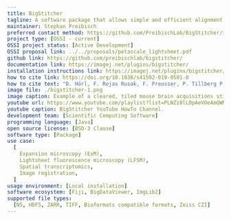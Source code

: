 ```yaml
---
title: BigStitcher
tagline: A software package that allows simple and efficient alignment of multi-tile and multi-angle image datasets, for example acquired by lightsheet, widefield or confocal microscopes.
maintainer: Stephan Preibisch
preferred contact method: https://github.com/PreibischLab/BigStitcher/issues
project type: [OSSI - current]
OSSI project status: [Active Development]
OSSI proposal link: ../../proposals/petascale_lightsheet.pdf
github link: https://github.com/preibischlab/bigstitcher/
documentation link: https://imagej.net/plugins/bigstitcher/
installation instructions link: https://imagej.net/plugins/bigstitcher/#download
how to cite link: https://doi.org/10.1038/s41592-019-0501-0
how to cite text: "D. Hörl, F. Rojas Rusak, F. Preusser, P. Tillberg P, N. Randel, R.K. Chhetri, A. Cardona, P.J. Keller, H. Harz, H. Leonhardt, M. Treier & S. Preibisch, Nature Methods 16, 870–874 (2019)."
image file: ./bigstitcher-1.png
image caption: Example of a cleared, tiled mouse brain acquisitions stitched with BigStitcher
youtube url: https://www.youtube.com/playlist?list=PLNZz8lLDpAeVOeAmQWMrKGOeB3vv28yJE
youtube caption: BigStitcher YouTube HowTo Channel.
development team: [Scientific Computing Software]
programming language: [Java]
open source license: [BSD-3 Clause]
software type: [Package]
use case:
  [
    Expansion microscopy (ExM),
    Lightsheet fluorescence microscopy (LFSM),
    Spatial transcriptomics,
    Image registration,
  ]
usage environment: [Local installation]
software ecosystem: [Fiji, BigDataViewer, ImgLib2]
supported file types:
  [N5, HDF5, ZARR, TIFF, Bioformats compatible formats, Zeiss CZI]
---
```


